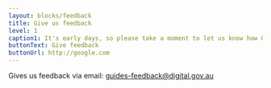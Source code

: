 ```yaml
---
layout: blocks/feedback
title: Give us feedback
level: 1
caption1: It's early days, so please take a moment to let us know how Guides might best meet your needs and expectations.
buttonText: Give feedback
buttonUrl: http://google.com
---
```


Gives us feedback via email: [guides-feedback@digital.gov.au](mailto:guides-feedback@digital.gov.au)
